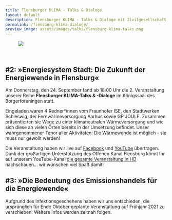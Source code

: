 ```yaml
---
title: Flensburger KLIMA - Talks & Dialoge
layout: default
description: Flensburger KLIMA - Talks & Dialoge mit Zivilgesellschaft, Politik, Verwaltung, Wirtschaft und Wissenschaft
permalink: /flensburg-klima-dialoge/
preview_image: assets/images/talks/flensburg-klima-talks.png
---
```


<figure class="image">
<img src="{{ "assets/images/talks/flensburg-klima-talks.png" | relative_url }}">
</figure>
<br />

## #2: »Energiesystem Stadt: Die Zukunft der Energiewende in Flensburg«

Am Donnerstag, den 24. September fand ab 18:00 Uhr die 2. Veranstaltung unserer Reihe **Flensburger KLIMA-Talks & -Dialoge** im Königssaal des Borgerforeningen statt.

Eingeladen waren 4 Redner*innen vom Fraunhofer ISE, den Stadtwerken Schleswig, der Fernwärmeversorgung Aarhus sowie GP JOULE. Zusammen präsentierten sie Wege zu einer klimaneutralen Wärmeversorgung und wie sich diese an vielen Orten bereits in der Umsetzung befindet. Unser wahrgenommener Tenor aller Aktivitäten: Die Wärmewende ist möglich - sie muss nur gewollt werden!

Die Veranstaltung haben wir live auf [Facebook](https://www.facebook.com/events/368099427669281/) und [YouTube](https://www.youtube.com/watch?v=3ViJYm4t5o8) übertragen. Dank der großartigen Unterstützung des Offenen Kanal Flensburg könnt Ihr auf unserem YouTube-Kanal [die gesamte Veranstaltung in HD](https://www.youtube.com/watch?v=1aZ26Onv5kk) nachschauen... wir wünschen viel Spaß damit!

## #3: »Die Bedeutung des Emissionshandels für die Energiewende«

Aufgrund des Infektionsgeschehens haben wir uns entschieden, die ursprünglich für Ende Oktober geplante Veranstaltung auf Frühjahr 2021 zu verschieben. Weitere Infos werden zeitnah folgen.
